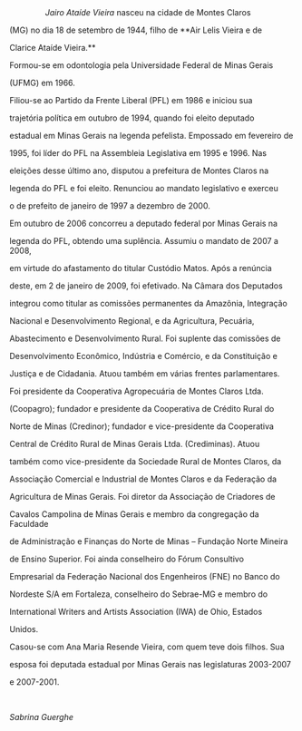 

 



                *Jairo Ataíde Vieira* nasceu na cidade de Montes Claros

(MG) no dia 18 de setembro de 1944, filho de **Air Lelis Vieira e de

Clarice Ataíde Vieira.**



Formou-se em odontologia pela Universidade Federal de Minas Gerais

(UFMG) em 1966.



Filiou-se ao Partido da Frente Liberal (PFL) em 1986 e iniciou sua

trajetória política em outubro de 1994, quando foi eleito deputado

estadual em Minas Gerais na legenda pefelista. Empossado em fevereiro de

1995, foi líder do PFL na Assembleia Legislativa em 1995 e 1996. Nas

eleições desse último ano, disputou a prefeitura de Montes Claros na

legenda do PFL e foi eleito. Renunciou ao mandato legislativo e exerceu

o de prefeito de janeiro de 1997 a dezembro de 2000.



Em outubro de 2006 concorreu a deputado federal por Minas Gerais na

legenda do PFL, obtendo uma suplência. Assumiu o mandato de 2007 a 2008,

em virtude do afastamento do titular Custódio Matos. Após a renúncia

deste, em 2 de janeiro de 2009, foi efetivado. Na Câmara dos Deputados

integrou como titular as comissões permanentes da Amazônia, Integração

Nacional e Desenvolvimento Regional, e da Agricultura, Pecuária,

Abastecimento e Desenvolvimento Rural. Foi suplente das comissões de

Desenvolvimento Econômico, Indústria e Comércio, e da Constituição e

Justiça e de Cidadania. Atuou também em várias frentes parlamentares.



Foi presidente da Cooperativa Agropecuária de Montes Claros Ltda.

(Coopagro); fundador e presidente da Cooperativa de Crédito Rural do

Norte de Minas (Credinor); fundador e vice-presidente da Cooperativa

Central de Crédito Rural de Minas Gerais Ltda. (Crediminas). Atuou

também como vice-presidente da Sociedade Rural de Montes Claros, da

Associação Comercial e Industrial de Montes Claros e da Federação da

Agricultura de Minas Gerais. Foi diretor da Associação de Criadores de

Cavalos Campolina de Minas Gerais e membro da congregação da Faculdade

de Administração e Finanças do Norte de Minas – Fundação Norte Mineira

de Ensino Superior. Foi ainda conselheiro do Fórum Consultivo

Empresarial da Federação Nacional dos Engenheiros (FNE) no Banco do

Nordeste S/A em Fortaleza, conselheiro do Sebrae-MG e membro do

International Writers and Artists Association (IWA) de Ohio, Estados

Unidos.



Casou-se com Ana Maria Resende Vieira, com quem teve dois filhos. Sua

esposa foi deputada estadual por Minas Gerais nas legislaturas 2003-2007

e 2007-2001.



 



*Sabrina Guerghe*



